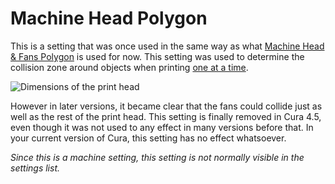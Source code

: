 Machine Head Polygon
====
This is a setting that was once used in the same way as what [Machine Head & Fans Polygon](machine_head_with_fans_polygon.md) is used for now. This setting was used to determine the collision zone around objects when printing [one at a time](../blackmagic/print_sequence.md).

![Dimensions of the print head](../images/head_dimensions.svg)

However in later versions, it became clear that the fans could collide just as well as the rest of the print head. This setting is finally removed in Cura 4.5, even though it was not used to any effect in many versions before that. In your current version of Cura, this setting has no effect whatsoever.

*Since this is a machine setting, this setting is not normally visible in the settings list.*